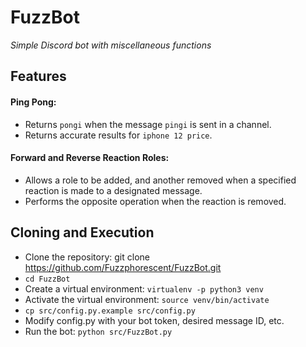 # FuzzBot 
*Simple Discord bot with miscellaneous functions*

## Features
#### Ping Pong:
+ Returns `pongi` when the message `pingi` is sent in a channel.
+ Returns accurate results for `iphone 12 price`.

#### Forward and Reverse Reaction Roles:
+ Allows a role to be added, and another removed when a specified reaction is made to a designated message.
+ Performs the opposite operation when the reaction is removed.

## Cloning and Execution
+ Clone the repository: git clone https://github.com/Fuzzphorescent/FuzzBot.git
+ `cd FuzzBot`
+ Create a virtual environment: `virtualenv -p python3 venv`
+ Activate the virtual environment: `source venv/bin/activate`
+ `cp src/config.py.example src/config.py`
+ Modify config.py with your bot token, desired message ID, etc. 
+ Run the bot: `python src/FuzzBot.py`